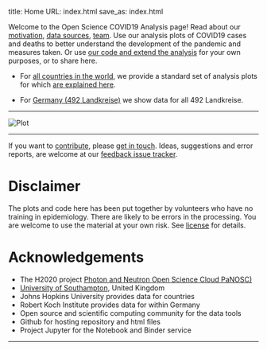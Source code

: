 title: Home
URL: index.html
save_as: index.html

Welcome to the Open Science COVID19 Analysis page! Read about our
[motivation](motivation.html), [data sources](data-sources.html), [team](team.html). Use our analysis plots of COVID19
cases and deaths to better understand the development of the pandemic and
measures taken. Or use [our code and extend the analysis](open-science.html) for your own
purposes, or to share here.

* For [all countries in the world](world.html), we provide a standard set of analysis plots for which [are explained here](plots.html).

* For [Germany (492 Landkreise)](germany.html) we show data for all 492 Landkreise.

--------------------

![Plot]({attach}fig-homepage-example-plot.svg)

------------------

If you want to [contribute](contribute.html), please [get in
touch](mailto:oscovidaproject@gmail.com). Ideas, suggestions and error reports,
are welcome at our 
[feedback issue tracker](https://github.com/oscovida/feedback/issues).


# Disclaimer

The plots and code here has been put together by volunteers who have no training
in epidemiology. There are likely to be errors in the processing. You are welcome
to use the material at your own risk. See [license](license.html) for details.

# Acknowledgements

- The H2020 project [Photon and Neutron Open Science Cloud PaNOSC)](https://www.panosc.eu/)
- [University of Southampton](https://www.soton.ac.uk), United Kingdom
- Johns Hopkins University provides data for countries
- Robert Koch Institute provides data for within Germany
- Open source and scientific computing community for the data tools
- Github for hosting repository and html files
- Project Jupyter for the Notebook and Binder service



---------------------

<!--![Plot]({attach}belgium7.png)

-------------------------

![Plot]({attach}germany-doubling-time.png)

-->


